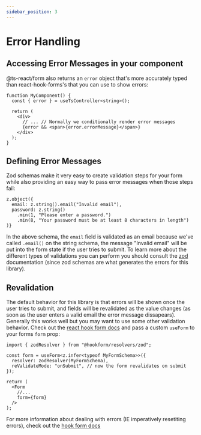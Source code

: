 ```yaml
---
sidebar_position: 3
---
```


# Error Handling

## Accessing Error Messages in your component

@ts-react/form also returns an <code>error</code> object that's more accurately typed than react-hook-forms's that you can use to show errors:

```tsx
function MyComponent() {
  const { error } = useTsController<string>();

  return (
    <div>
      // ... // Normally we conditionally render error messages
      {error && <span>{error.errorMessage}</span>}
    </div>
  );
}
```

## Defining Error Messages

Zod schemas make it very easy to create validation steps for your form while also providing an easy way to pass error messages when those steps fail:

```tsx
z.object({
  email: z.string().email("Invalid email"),
  password: z.string()
    .min(1, "Please enter a password.")
    .min(8, "Your password must be at least 8 characters in length")
)}
```

In the above schema, the `email` field is validated as an email because we've called `.email()` on the string schema, the message "Invalid email" will be put into the form state if the user tries to submit. To learn more about the different types of validations you can perform you should consult the [zod](https://github.com/colinhacks/zod) documentation (since zod schemas are what generates the errors for this library).

## Revalidation

The default behavior for this library is that errors will be shown once the user tries to submit, and fields will be revalidated as the value changes (as soon as the user enters a valid email the error message dissapears). Generally this works well but you may want to use some other validation behavior. Check out the [react hook form docs](https://react-hook-form.com/api/useform) and pass a custom `useForm` to your forms `form` prop:

```tsx
import { zodResolver } from "@hookform/resolvers/zod";

const form = useForm<z.infer<typeof MyFormSchema>>({
  resolver: zodResolver(MyFormSchema),
  reValidateMode: "onSubmit", // now the form revalidates on submit
});

return (
  <Form
    //...
    form={form}
  />
);
```

For more information about dealing with errors (IE imperatively resetiting errors), check out the [hook form docs](https://react-hook-form.com)
